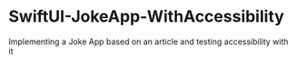 # SwiftUI-JokeApp-WithAccessibility
 Implementing a Joke App based on an article and testing accessibility with it
